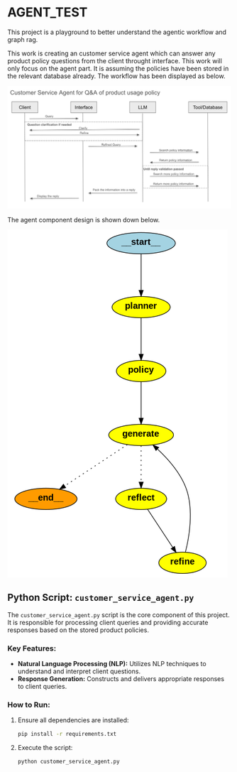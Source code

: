 # AGENT_TEST

This project is a playground to better understand the agentic workflow and graph rag.

This work is creating an customer service agent which can answer any product policy questions from the client throught interface. 
This work will only focus on the agent part. It is assuming the policies have been stored in the relevant database already. 
The workflow has been displayed as below. 

![Alt text](./A5AD6FAD-AB91-4A97-A340-C646FF5A86FF.png?raw=true "Optional Title")

The agent component design is shown down below.

![Alt text](./Screenshot.png?raw=true "Optional Title")



## Python Script: `customer_service_agent.py`

The `customer_service_agent.py` script is the core component of this project. It is responsible for processing client queries and providing accurate responses based on the stored product policies.

### Key Features:
- **Natural Language Processing (NLP):** Utilizes NLP techniques to understand and interpret client questions.
- **Response Generation:** Constructs and delivers appropriate responses to client queries.

### How to Run:
1. Ensure all dependencies are installed:
    ```bash
    pip install -r requirements.txt
    ```
2. Execute the script:
    ```bash
    python customer_service_agent.py
    ```

